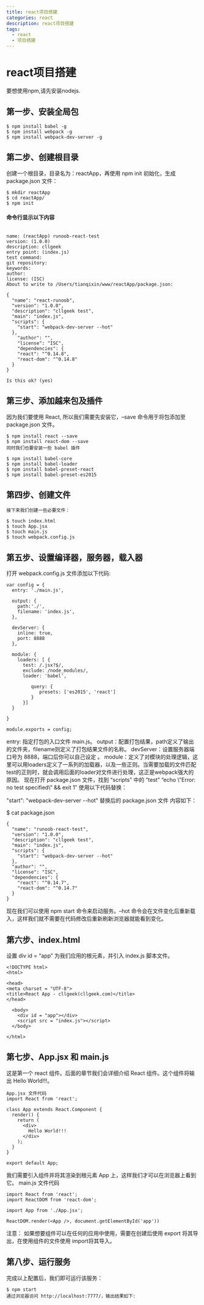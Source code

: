 ```yaml
---
title: react项目搭建
categories: react
description: react项目搭建
tags:
  - react
  - 项目搭建
---
```

# react项目搭建
要想使用npm,请先安装nodejs.

## 第一步、安装全局包
```
$ npm install babel -g
$ npm install webpack -g
$ npm install webpack-dev-server -g
```
## 第二步、创建根目录

创建一个根目录，目录名为：reactApp，再使用 npm init 初始化，生成 package.json 文件：
```
$ mkdir reactApp
$ cd reactApp/
$ npm init
```
#### 命令行显示以下内容
```

name: (reactApp) runoob-react-test
version: (1.0.0)
description: cllgeek
entry point: (index.js)
test command:
git repository:
keywords:
author:
license: (ISC)
About to write to /Users/tianqixin/www/reactApp/package.json:

{
  "name": "react-runoob",
  "version": "1.0.0",
  "description": "cllgeek test",
  "main": "index.js",
  "scripts": {
    "start": "webpack-dev-server --hot"
  },
    "author": "",
    "license": "ISC",
    "dependencies": {
    "react": "^0.14.8",
    "react-dom": "^0.14.8"
  }
}

Is this ok? (yes)
```
## 第三步、添加越来包及插件
因为我们要使用 React, 所以我们需要先安装它，–save 命令用于将包添加至 package.json 文件。
```
$ npm install react --save
$ npm install react-dom --save
同时我们也要安装一些 babel 插件

$ npm install babel-core
$ npm install babel-loader
$ npm install babel-preset-react
$ npm install babel-preset-es2015
```
## 第四步、创建文件
```
接下来我们创建一些必要文件：

$ touch index.html
$ touch App.jsx
$ touch main.js
$ touch webpack.config.js
```
## 第五步、设置编译器，服务器，载入器

打开 webpack.config.js 文件添加以下代码:
```
var config = {
  entry: './main.js',

  output: {
    path:'./',
    filename: 'index.js',
  },

  devServer: {
    inline: true,
    port: 8888
  },

  module: {
    loaders: [ {
      test: /.jsx?$/,
      exclude: /node_modules/,
      loader: 'babel',

         query: {
            presets: ['es2015', 'react']
         }
      }]
  }

}

module.exports = config;
```
entry: 指定打包的入口文件 main.js。
output：配置打包结果，path定义了输出的文件夹，filename则定义了打包结果文件的名称。
devServer：设置服务器端口号为 8888，端口后你可以自己设定 。
module：定义了对模块的处理逻辑，这里可以用loaders定义了一系列的加载器，以及一些正则。当需要加载的文件匹配test的正则时，就会调用后面的loader对文件进行处理，这正是webpack强大的原因。
现在打开 package.json 文件，找到 “scripts” 中的 “test” “echo \”Error: no test specified\” && exit 1″ 使用以下代码替换：

"start": "webpack-dev-server --hot"
替换后的 package.json 文件 内容如下：

$ cat package.json
```
{
  "name": "runoob-react-test",
  "version": "1.0.0",
  "description": "cllgeek test",
  "main": "index.js",
  "scripts": {
    "start": "webpack-dev-server --hot"
  },
  "author": "",
  "license": "ISC",
  "dependencies": {
    "react": "^0.14.7",
    "react-dom": "^0.14.7"
  }
}
```
现在我们可以使用 npm start 命令来启动服务。–hot 命令会在文件变化后重新载入，这样我们就不需要在代码修改后重新刷新浏览器就能看到变化。

## 第六步、index.html
设置 div id = “app” 为我们应用的根元素，并引入 index.js 脚本文件。
```
<!DOCTYPE html>
<html>

<head>
<meta charset = "UTF-8">
<title>React App - cllgeek(cllgeek.com)</title>
</head>

  <body>
    <div id = "app"></div>
    <script src = "index.js"></script>
  </body>

</html>
```
## 第七步、App.jsx 和 main.js
这是第一个 react 组件。后面的章节我们会详细介绍 React 组件。这个组件将输出 Hello World!!!。
```
App.jsx 文件代码
import React from 'react';

class App extends React.Component {
  render() {
    return (
      <div>
        Hello World!!!
      </div>
    );
  }
}

export default App;
```
我们需要引入组件并将其渲染到根元素 App 上，这样我们才可以在浏览器上看到它。
main.js 文件代码
```
import React from 'react';
import ReactDOM from 'react-dom';

import App from './App.jsx';

ReactDOM.render(<App />, document.getElementById('app'))
```
注意：
如果想要组件可以在任何的应用中使用，需要在创建后使用 export 将其导出，在使用组件的文件使用 import将其导入。
## 第八步、运行服务
完成以上配置后，我们即可运行该服务：
```
$ npm start
通过浏览器访问 http://localhost:7777/，输出结果如下:
```

